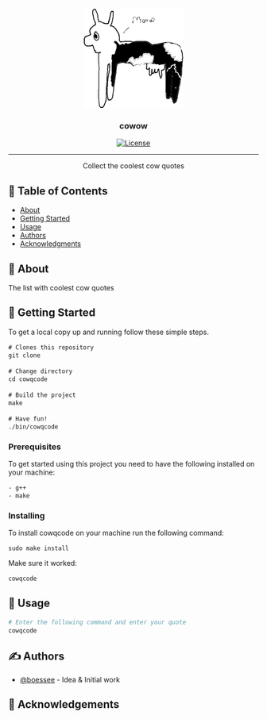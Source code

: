 <p align="center">
  <a href="" rel="noopener">
 <img width=200px height=200px src="./images/mooo.png" alt="Project logo"></a>
</p>

<h3 align="center">cowow</h3>

<div align="center">

  [![License](https://img.shields.io/badge/license-MIT-blue.svg)](/LICENSE)

</div>

---

<p align="center"> Collect the coolest cow quotes
    <br> 
</p>

## 📝 Table of Contents
- [About](#about)
- [Getting Started](#getting_started)
- [Usage](#usage)
- [Authors](#authors)
- [Acknowledgments](#acknowledgement)

## 🧐 About <a name = "about"></a>
 The list with coolest cow quotes 

## 🏁 Getting Started <a name = "getting_started"></a>

To get a local copy up and running follow these simple steps.

```
# Clones this repository
git clone

# Change directory
cd cowqcode

# Build the project
make

# Have fun! 
./bin/cowqcode
```

### Prerequisites

To get started using this project you need to have the following installed on your machine:
```
- g++
- make
```

### Installing

To install cowqcode on your machine run the following command:
```
sudo make install
```

Make sure it worked:

```
cowqcode
```

## 🎈 Usage <a name="usage"></a>

```bash
# Enter the following command and enter your quote
cowqcode
```


## ✍️ Authors <a name = "authors"></a>
- [@boessee](https://github.com/boessee) - Idea & Initial work

## 🎉 Acknowledgements <a name = "acknowledgement"></a>

